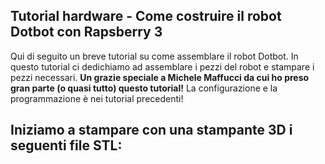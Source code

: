 ## Tutorial hardware - Come costruire il robot Dotbot con Rapsberry 3 ##

Qui di seguito un breve tutorial su come assemblare il robot Dotbot. In questo tutorial ci dedichiamo ad assemblare i pezzi del robot e stampare i pezzi necessari. **Un grazie speciale a Michele Maffucci da cui ho preso gran parte (o quasi tutto) questo tutorial!** La configurazione e la programmazione è nei tutorial precedenti!


Iniziamo a stampare con una stampante 3D i seguenti file STL:
- 

